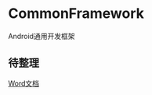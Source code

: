 # CommonFramework

Android通用开发框架

## 待整理

[Word文档](https://github.com/ymqq/blogs/tree/master/client/Android/Android%20Framework)